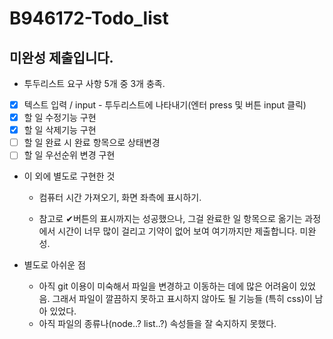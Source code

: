 # B946172-Todo_list

## 미완성 제출입니다.

- 투두리스트 요구 사항 5개 중 3개 충족.
- [x] 텍스트 입력 / input - 투두리스트에 나타내기(엔터 press 및 버튼 input 클릭)
- [x] 할 일 수정기능 구현
- [x] 할 일 삭제기능 구현
- [ ] 할 일 완료 시 완료 항목으로 상태변경
- [ ] 할 일 우선순위 변경 구현

- 이 외에 별도로 구현한 것
    - 컴퓨터 시간 가져오기, 화면 좌측에 표시하기.
    
    - 참고로 ✔버튼의 표시까지는 성공했으나, 그걸 완료한 일 항목으로 옮기는 과정에서 
    시간이 너무 많이 걸리고 기약이 없어 보여 여기까지만 제출합니다. 미완성.

- 별도로 아쉬운 점
    - 아직 git 이용이 미숙해서 파일을 변경하고 이동하는 데에 많은 어려움이 있었음. 그래서 파일이 깔끔하지 못하고 표시하지 않아도 될 기능들 (특히 css)이 남아 있었다.
    - 아직 파일의 종류나(node..? list..?) 속성들을 잘 숙지하지 못했다. 